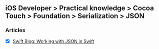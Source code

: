 ## iOS Developer > Practical knowledge > Cocoa Touch > Foundation > Serialization > JSON

### Articles
- [X] [Swift Blog: Working with JSON in Swift](https://developer.apple.com/swift/blog/?id=37)


